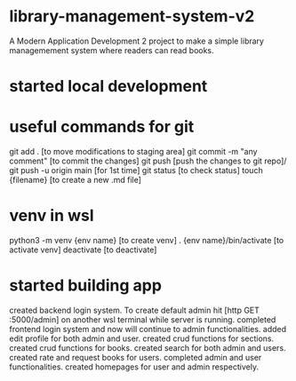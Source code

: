# library-management-system-v2
A Modern Application Development 2 project to make a simple 
library managemement system where readers can read books.
# started local development
# useful commands for git
git add . [to move modifications to staging area]
git commit -m "any comment" [to commit the changes]
git push [push the changes to git repo]/ git push -u origin main [for 1st time]
git status [to check status]
touch {filename} [to create a new .md file]
# venv in wsl 
python3 -m venv {env name} [to create venv]
. {env name}/bin/activate [to activate venv]
deactivate [to deactivate]
# started building app
created backend login system.
To create default admin hit [http GET :5000/admin] on another wsl terminal while server is running.
completed frontend login system and now will continue to admin functionalities.
added edit profile for both admin and user.
created crud functions for sections.
created crud functions for books.
created search for both admin and users.
created rate and request books for users.
completed admin and user functionalities.
created homepages for user and admin respectively.